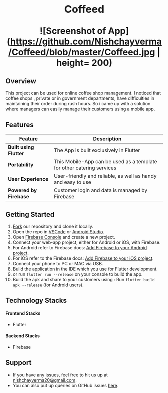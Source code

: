 <h1 align="center"><span><h3>Coffeed</h3></span>
 
 ![Screenshot of App](https://github.com/Nishchayverma/Coffeed/blob/master/Coffeed.jpg  | height= 200)

## Overview
 
  This project can be used for online coffee shop management. I noticed that coffee shops , private or in government departments, have difficulties in maintaining their order during rush hours. So i came up with a solution where managers can easily manage their customers using a mobile app.
  
## Features

| Feature                 | Description                                                                                |
| ----------------------- | ------------------------------------------------------------------------------------------ |
| **Built using Flutter** | The App is built exclusively in Flutter                                                    |
| **Portability**         | This Mobile-App can be used as a template for other catering services                      |
| **User Experience**     | User-friendly and reliable, as well as handy and easy to use                               |
| **Powered by Firebase** | Customer login and data is managed by Firebase                                             |  

## Getting Started

1. [Fork](https://github.com/Nishchayverma/Coffeed/fork) our repository and clone it locally.
2. Open the repo in [VSCode](https://code.visualstudio.com/) or [Android Studio](https://developer.android.com/studio).
3. Open [Firebase Console](https://console.firebase.google.com/) and create a new project.
4. Connect your web-app project, either for Android or iOS, with Firebase.
5. For Android refer to Firebase docs: [Add Firebase to your Android project](https://firebase.google.com/docs/android/setup?authuser=0).
6. For iOS refer to the Firebase docs: [Add Firebase to your iOS project](https://firebase.google.com/docs/ios/setup?authuser=0).
7. Connect your phone to PC or MAC via USB.
8. Build the application in the IDE which you use for Flutter development.
9. or run `flutter run --release` on your console to build the app.
12.  Build the apk and share to your customers using : Run `flutter build apk --release` (for Android users).

## Technology Stacks

#### Frontend Stacks

- Flutter

#### Backend Stacks

- Firebase

## Support

- If you have any issues, feel free to hit us up at [nishchayverma20@gmail.com](mailto:dscbvppune@gmail.com).
- You can also put up queries on GitHub issues [here](https://github.com/Nishchayverma/Coffeed/issues).

